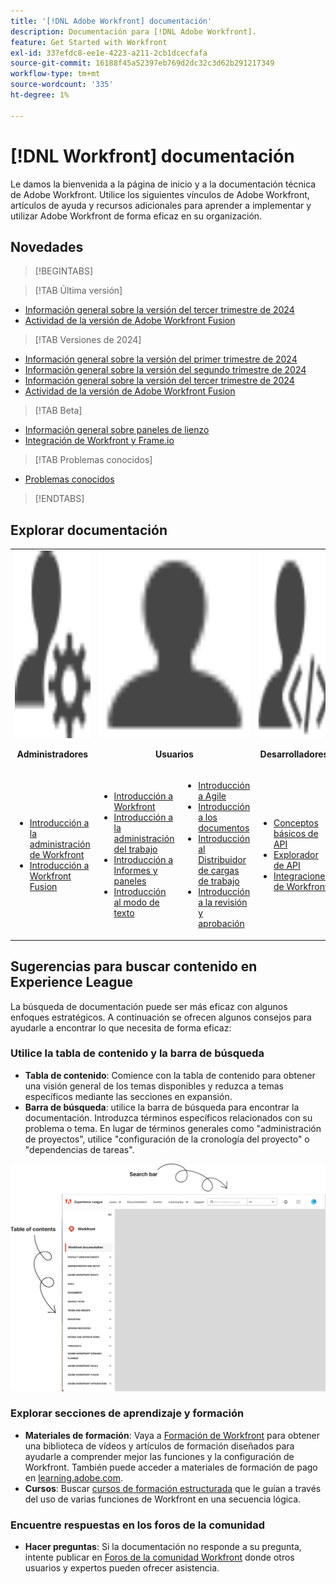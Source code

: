 ```yaml
---
title: '[!DNL Adobe Workfront] documentación'
description: Documentación para [!DNL Adobe Workfront].
feature: Get Started with Workfront
exl-id: 337efdc8-ee1e-4223-a211-2cb1dcecfafa
source-git-commit: 16188f45a52397eb769d2dc32c3d62b291217349
workflow-type: tm+mt
source-wordcount: '335'
ht-degree: 1%

---
```


# [!DNL Workfront] documentación

Le damos la bienvenida a la página de inicio y a la documentación técnica de Adobe Workfront. Utilice los siguientes vínculos de Adobe Workfront, artículos de ayuda y recursos adicionales para aprender a implementar y utilizar Adobe Workfront de forma eficaz en su organización.

## Novedades

>[!BEGINTABS]

>[!TAB Última versión]

* [Información general sobre la versión del tercer trimestre de 2024](/help/quicksilver/product-announcements/product-releases/24-q3-release-activity/24-q3-release-overview.md)
* [Actividad de la versión de Adobe Workfront Fusion](/help/quicksilver/product-announcements/product-releases/fusion-release-activity/fusion-release-activity.md)

>[!TAB Versiones de 2024]

* [Información general sobre la versión del primer trimestre de 2024](/help/quicksilver/product-announcements/product-releases/24-q1-release-activity/24-q1-release-overview.md)
* [Información general sobre la versión del segundo trimestre de 2024](/help/quicksilver/product-announcements/product-releases/24-q2-release-activity/24-q2-release-overview.md)
* [Información general sobre la versión del tercer trimestre de 2024](/help/quicksilver/product-announcements/product-releases/24-q3-release-activity/24-q3-release-overview.md)
* [Actividad de la versión de Adobe Workfront Fusion](/help/quicksilver/product-announcements/product-releases/fusion-release-activity/fusion-release-activity.md)

>[!TAB Beta]

* [Información general sobre paneles de lienzo](/help/quicksilver/reports-and-dashboards/dashboards/creating-and-managing-dashboards/canvas-dashboards-overview.md)
* [Integración de Workfront y Frame.io](/help/quicksilver/review-and-approve-work/Documents/wf-frame-alpha.md)

>[!TAB Problemas conocidos]

* [Problemas conocidos](https://experienceleague.adobe.com/en/docs/workfront-known-issues/issues/overview)


>[!ENDTABS]


## Explorar documentación

<table>

<tr tr style="border: 0;">
    <td style="text-align: center;"><img src="assets/admin.svg" style="width: 300px; height: 300px;"><p><b>Administradores</b></p></td>
    <td colspan="2" style="text-align: center;"><img src="assets/user.svg" style="width: 300px; height: 300px;"><p><b>Usuarios</b></p></td>
    <td style="text-align: center;"><img src="assets/developer.svg" style="width: 300px; height: 300px;"><p><b>Desarrolladores</b></p></td>
  </tr>
  <tr tr style="border: 0;">
    <td>
    <ul>
    <li><a href="/help/quicksilver/administration-and-setup/get-started-wf-administration/get-started-with-wf-administration.md">Introducción a la administración de Workfront</a></li>
    <li><a href="/help/quicksilver/workfront-fusion/get-started/get-started.md">Introducción a Workfront Fusion</li>
    </ul>
 </td>
    <td>
        <ul>
        <li><a href="/help/quicksilver/workfront-basics/workfront-basics.md">Introducción a Workfront</a></li>
        <li><a href="/help/quicksilver/manage-work/manage-work.md">Introducción a la administración del trabajo</a></li>
        <li><a href="/help/quicksilver/reports-and-dashboards/reports-and-dashboards-overview.md">Introducción a Informes y paneles</a></li>
        <li><a href="/help/quicksilver/reports-and-dashboards/reports/text-mode/text-mode-resources.md">Introducción al modo de texto</a></li>
        </ul>
    </td>
    <td><ul>
        <li><a href="/help/quicksilver/agile/agile-overview.md">Introducción a Agile</a></li>
        <li><a href="/help/quicksilver/documents/documents-overview.md">Introducción a los documentos</a></li>
        <li><a href="/help/quicksilver/resource-mgmt/workload-balancer/workload-balancer.md">Introducción al Distribuidor de cargas de trabajo</a></li>
        <li><a href="/help/quicksilver/resource-mgmt/workload-balancer/overview-workload-balancer.md">Introducción a la revisión y aprobación</a></li>
        </ul></td>
    <td><ul>
        <li><a href="/help/quicksilver/wf-api/general/api-basics.md">Conceptos básicos de API</a></li>
        <li><a href="https://developer.adobe.com/workfront/api-explorer/">Explorador de API</a></li>
        <li><a href="/help/quicksilver/workfront-integrations-and-apps/workfront-integrations.md">Integraciones de Workfront</a></li>
        </ul></td>
  </tr>
</table>

## Sugerencias para buscar contenido en Experience League

La búsqueda de documentación puede ser más eficaz con algunos enfoques estratégicos. A continuación se ofrecen algunos consejos para ayudarle a encontrar lo que necesita de forma eficaz:

### Utilice la tabla de contenido y la barra de búsqueda

* **Tabla de contenido**: Comience con la tabla de contenido para obtener una visión general de los temas disponibles y reduzca a temas específicos mediante las secciones en expansión.
* **Barra de búsqueda**: utilice la barra de búsqueda para encontrar la documentación. Introduzca términos específicos relacionados con su problema o tema. En lugar de términos generales como &quot;administración de proyectos&quot;, utilice &quot;configuración de la cronología del proyecto&quot; o &quot;dependencias de tareas&quot;.

![](assets/exl-site-nav.png)

### Explorar secciones de aprendizaje y formación

* **Materiales de formación**: Vaya a [Formación de Workfront](https://experienceleague.adobe.com/en/browse/workfront) para obtener una biblioteca de vídeos y artículos de formación diseñados para ayudarle a comprender mejor las funciones y la configuración de Workfront. También puede acceder a materiales de formación de pago en [learning.adobe.com](http://learning.adobe.com/).
* **Cursos**: Buscar [cursos de formación estructurada](https://experienceleague.adobe.com/home?Solution=Workfront#courses) que le guían a través del uso de varias funciones de Workfront en una secuencia lógica.

### Encuentre respuestas en los foros de la comunidad

* **Hacer preguntas**: Si la documentación no responde a su pregunta, intente publicar en [Foros de la comunidad Workfront](https://experienceleaguecommunities.adobe.com/t5/workfront/ct-p/workfront?profile.language=en) donde otros usuarios y expertos pueden ofrecer asistencia.